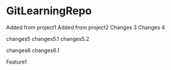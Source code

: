 # GitLearningRepo



Added from project1
Added from project2
Changes 3
Changes 4

changes5
changes5.1
changes5.2


changes6
changes6.1


Feature1
